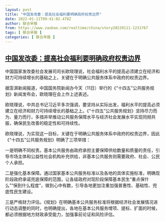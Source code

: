 ```yaml
---
layout: post
title: "中国发改委：提高社会福利要明确政府权责边界"
date: 2022-01-11T09:41:02.478Z
author: 联合早报
from: https://www.zaobao.com/realtime/china/story20220111-1231767
tags: [ 联合早报 ]
categories: [ 联合早报 ]
---
```

<!--1641910560000-->
[中国发改委：提高社会福利要明确政府权责边界](https://www.zaobao.com/realtime/china/story20220111-1231767)
------

<div>
<p>中国国家发改委社会发展司司长欧晓理说，社会福利水平的提高必须建立在经济和财力可持续增长的基础之上，关键在于明确公共服务体系中政府的权责边界。</p><p>据澎湃新闻报道，中国国务院新闻办今天（11日）举行的《“十四五”公共服务规划》新闻发布会，欧晓理在会上作上述表述。</p><p>欧晓理说，中共总书记习近平多次强调，要坚持从实际出发，福利水平的提高必须建立在经济和财力可持续增长的基础之上。《“十四五”公共服务规划》坚持尽力而为、量力而行，多措并举推动公共服务保障水平与经济社会发展水平实现同频共振，确保民生改善的稳定性和可持续性。</p><section id="imu"><div id="dfp-ad-imu1">        </div></section><p>欧晓理说，为实现这一目标，关键在于明确公共服务体系中政府的权责边界，因此《“十四五”公共服务规划》明确了三项举措：</p><p>一是明确不同权责。基本公共服务由政府承担主要保障供给数量和质量的责任，引导市场主体和公益性社会机构补充供给，非基本公共服务则需要政府、社会、公民个人承担。</p><p>二是强化基本保障。通过国家基本公共服务标准以及各地的具体实施标准，明确现阶段政府承诺兜底保障的范围，让各级政府对现阶段保障基本民生“重点保什么”“保到什么程度”，做到心中有数，引导各地更加注重加强普惠性、基础性、兜底性民生建设。</p><div id="innity-in-post"></div><div id="dfp-ad-midarticlespecial">        </div><p>三是严格财力评估。《规划》在明确基本公共服务标准将根据经济社会发展情况进行动态调整的同时，也明确提出，各地在基本公共服务增项、提标、扩面的时候，都必须根据地方财政承受能力，加强事前论证和风险评估。</p>      <div class="cx_paywall_placeholder" id="sph_cdp_40"></div>
</div>
